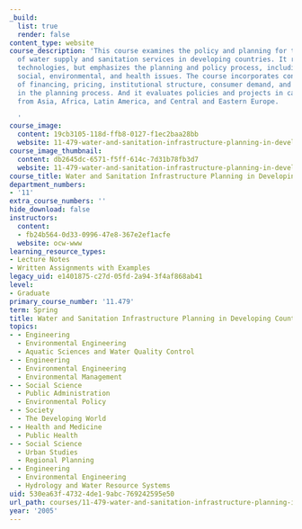 ```yaml
---
_build:
  list: true
  render: false
content_type: website
course_description: 'This course examines the policy and planning for the provision
  of water supply and sanitation services in developing countries. It reviews available
  technologies, but emphasizes the planning and policy process, including economic,
  social, environmental, and health issues. The course incorporates considerations
  of financing, pricing, institutional structure, consumer demand, and community participation
  in the planning process. And it evaluates policies and projects in case studies
  from Asia, Africa, Latin America, and Central and Eastern Europe.

  '
course_image:
  content: 19cb3105-118d-ffb8-0127-f1ec2baa28bb
  website: 11-479-water-and-sanitation-infrastructure-planning-in-developing-countries-spring-2005
course_image_thumbnail:
  content: db2645dc-6571-f5ff-614c-7d31b78fb3d7
  website: 11-479-water-and-sanitation-infrastructure-planning-in-developing-countries-spring-2005
course_title: Water and Sanitation Infrastructure Planning in Developing Countries
department_numbers:
- '11'
extra_course_numbers: ''
hide_download: false
instructors:
  content:
  - fb24b564-0d33-0996-47e8-367e2ef1acfe
  website: ocw-www
learning_resource_types:
- Lecture Notes
- Written Assignments with Examples
legacy_uid: e1401875-c27d-05fd-2a94-3f4af868ab41
level:
- Graduate
primary_course_number: '11.479'
term: Spring
title: Water and Sanitation Infrastructure Planning in Developing Countries
topics:
- - Engineering
  - Environmental Engineering
  - Aquatic Sciences and Water Quality Control
- - Engineering
  - Environmental Engineering
  - Environmental Management
- - Social Science
  - Public Administration
  - Environmental Policy
- - Society
  - The Developing World
- - Health and Medicine
  - Public Health
- - Social Science
  - Urban Studies
  - Regional Planning
- - Engineering
  - Environmental Engineering
  - Hydrology and Water Resource Systems
uid: 530ea63f-4732-4de1-9abc-769242595e50
url_path: courses/11-479-water-and-sanitation-infrastructure-planning-in-developing-countries-spring-2005
year: '2005'
---
```

